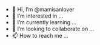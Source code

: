 - 👋 Hi, I’m @mamisanlover
- 👀 I’m interested in ...
- 🌱 I’m currently learning ...
- 💞️ I’m looking to collaborate on ...
- 📫 How to reach me ...

<!---
mamisanlover/mamisanlover is a ✨ special ✨ repository because its `README.md` (this file) appears on your GitHub profile.
You can click the Preview link to take a look at your changes.
--->
